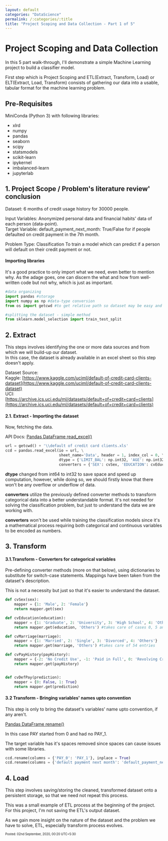 ```yaml
---
layout: default
categories: "DataScience"
permalink: /:categories/:title
title: "Project Scoping and Data Collection - Part 1 of 5"
---
```


# Project Scoping and Data Collection

In this 5 part walk-through, I'll demonstrate a simple Machine Learning project to build a classifier model.

First step which is Project Scoping and ETL(Extract, Transform, Load) or ELT(Extract, Load, Transform) consists of gathering our data into a usable, tabular format for the machine learning problem.
<!--end-excerpt-->

## Pre-Requisites
MiniConda (Python 3) with following libraries:

- xlrd
- numpy
- pandas
- seaborn
- scipy
- statsmodels
- scikit-learn
- ipykernel
- imbalanced-learn
- jupyterlab

## 1. Project Scope / Problem's literature review' conclusion
Dataset: 6 months of credit usage history for 30000 people.

Input Variables: Anonymized personal data and financial habits' data of each person (data-point).  
Target Variable: default_payment_next_month: True/False for if people defaulted on credit payment in the 7th month.

Problem Type: Classification
To train a model which can predict if a person will default on their credit payment or not.

#### Importing libraries

It's a good practice to only import what we need, even better to mention why. As the adage goes, one can discern the what and how from well-written code but not why, which is just as important.


```python
#data organizing
import pandas #storage
import numpy as np #data-type conversion
from os import getcwd #to get relative path so dataset may be easy and simple to find and load

#splitting the dataset - simple method
from sklearn.model_selection import train_test_split
```

## 2. Extract
This steps involves identifying the one or more data sources and from which we will build-up our dataset.  
In this case, the dataset is already available in an excel sheet so this step doesn't apply.

Dataset Source:  
Kaggle: [https://www.kaggle.com/uciml/default-of-credit-card-clients-dataset](https://www.kaggle.com/uciml/default-of-credit-card-clients-dataset)  
UCI: [https://archive.ics.uci.edu/ml/datasets/default+of+credit+card+clients](https://archive.ics.uci.edu/ml/datasets/default+of+credit+card+clients)

#### 2.1. Extract - Importing the dataset
Now, fetching the data.

API Docs: [Pandas DataFrame read_excel()](https://pandas.pydata.org/pandas-docs/stable/reference/api/pandas.read_excel.html)


```python
url = getcwd() + '\\default of credit card clients.xls'
ccd = pandas.read_excel(io = url, \
                        sheet_name='Data', header = 1, index_col = 0, \
                        dtype = {'LIMIT_BAL': np.int32, 'AGE': np.int32, 'BILL_AMT1': np.int32, 'BILL_AMT2': np.int32, 'BILL_AMT3': np.int32, 'BILL_AMT4': np.int32, 'BILL_AMT5': np.int32, 'BILL_AMT6': np.int32, 'PAY_AMT1': np.int32, 'PAY_AMT2': np.int32, 'PAY_AMT3': np.int32, 'PAY_AMT4': np.int32, 'PAY_AMT5': np.int32, 'PAY_AMT6': np.int32}, \
                        converters = {'SEX': cvSex, 'EDUCATION': cvEducation, 'MARRIAGE': cvMarriage, 'default payment next month': cvDefPay, 'PAY_0': cvPayHistory, 'PAY_2': cvPayHistory, 'PAY_3': cvPayHistory, 'PAY_4': cvPayHistory, 'PAY_5': cvPayHistory, 'PAY_6': cvPayHistory,})
```

__dtype__ changed from int64 to int32 to save space and speed up computation, however, while doing so, we should firstly know that there won't be any overflow or underflow of data.

__converters__ utilize the previously defined converter methods to transform categorical data into a better understandable format. It's not needed for solving the classification problem, but just to understand the data we are working with.

__converters__ won't be used while training the classification models since it's a mathematical process requiring both categorical and continuous variables to be encoded as numbers.

## 3. Transform
#### 3.1.Transform - Converters for categorical variables
Pre-defining converter methods (more on that below), using dictionaries to substitute for switch-case statements. Mappings have been taken from the dataset's description.

This is not a necessity but just so that it's easier to understand the dataset. 


```python
def cvSex(sex):
    mapper = {1: 'Male', 2: 'Female'}
    return mapper.get(sex)

def cvEducation(education):
    mapper = {1: 'Graduate', 2: 'University', 3: 'High School', 4: 'Others'}
    return mapper.get(education, 'Others') #takes care of cases 0, 5 and 6

def cvMarriage(marriage):
    mapper = {1: 'Married', 2: 'Single', 3: 'Divorced', 4: 'Others'}
    return mapper.get(marriage, 'Others') #takes care of 54 entries

def cvPayHistory(payHistory):
    mapper = {-2: 'No Credit Use', -1: 'Paid in Full', 0: 'Revolving Credit Used', 1: 'Delay 1 of month', 2: 'Delay 2 of months', 3: 'Delay 3 of months', 4: 'Delay 4 of months', 5: 'Delay 5 of months', 6: 'Delay 6 of months', 7: 'Delay 7 of months', 8: 'Delay 8 of months', 9: 'Delay 9 of months OR more'}
    return mapper.get(payHistory)


def cvDefPay(prediction):
    mapper = {0: False, 1: True}
    return mapper.get(prediction)
```

#### 3.2 Transform - Bringing variables' names upto convention

This step is only to bring the dataset's variables' name upto convention, if any aren't.

[Pandas DataFrame rename()](https://pandas.pydata.org/pandas-docs/stable/reference/api/pandas.DataFrame.rename.html)

In this case PAY started from 0 and had no PAY_1.

The target variable has it's spaces removed since spaces can cause issues with some libraries.


```python
ccd.rename(columns = {'PAY_0': 'PAY_1'}, inplace = True)
ccd.rename(columns = {'default payment next month': 'default_payment_next_month'}, inplace = True)
```

## 4. Load

This step involves saving/storing the cleaned, transformed dataset onto a persistent storage, so that we need not repeat this process.

This was a small example of ETL process at the beginning of the project. For this project, I'm not saving the ETL's output dataset.

As we gain more insight on the nature of the dataset and the problem we have to solve, ETL, especially transform process evolves.

<sup><sub>
Posted: 02nd September, 2020, 00:20 UTC+5:30  
</sub></sup>
